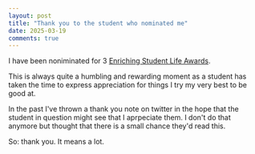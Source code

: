 ```yaml
---
layout: post
title: "Thank you to the student who nominated me"
date: 2025-03-19
comments: true
---
```


I have been noniminated for 3 [Enriching Student Life Awards](https://www.cardiffstudents.com/your-voice/academic-reps/eslas/).

This is always quite a humbling and rewarding moment as a student has taken the time to express appreciation for things I try my very best to be good at.

In the past I've thrown a thank you note on twitter in the hope that the student 
in question might see that I aprpeciate them. I don't do that anymore but thought that there is a small chance they'd read this.

So: thank you. It means a lot.
